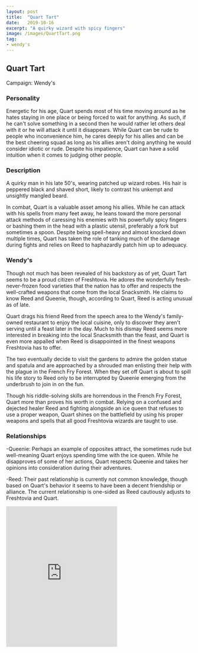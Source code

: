 ```yaml
---
layout: post
title:  "Quart Tart"
date:   2019-10-16
excerpt: "A quirky wizard with spicy fingers"
image: /images/QuartTart.png
tag:
- wendy's
---
```


## Quart Tart
Campaign: Wendy's

### Personality
Energetic for his age, Quart spends most of his time moving around as he hates staying in one place or being forced to wait for anything. As such, if he can't solve something in a second then he would rather let others deal with it or he will attack it until it disappears. While Quart can be rude to people who inconvenience him, he cares deeply for his allies and can be the best cheering squad as long as his allies aren't doing anything he would consider idiotic or rude. Despite his impatience, Quart can have a solid intuition when it comes to judging other people.

### Description
A quirky man in his late 50's, wearing patched up wizard robes. His hair is peppered black and shaved short, likely to contrast his unkempt and unsightly mangled beard.

In combat, Quart is a valuable asset among his allies. While he can attack with his spells from many feet away, he leans toward the more personal attack methods of caressing his enemies with his powerfully spicy fingers or bashing them in the head with a plastic utensil, preferably a fork but sometimes a spoon. Despite being spell-heavy and almost knocked down multiple times, Quart has taken the role of tanking much of the damage during fights and relies on Reed to haphazardly patch him up to adequacy.

### Wendy's
Though not much has been revealed of his backstory as of yet, Quart Tart seems to be a proud citizen of Freshtovia. He adores the wonderfully fresh-never-frozen food varieties that the nation has to offer and respects the well-crafted weapons that come from the local Snacksmith. He claims to know Reed and Queenie, though, according to Quart, Reed is acting unusual as of late.

Quart drags his friend Reed from the speech area to the Wendy's family-owned restaurant to enjoy the local cuisine, only to discover they aren't serving until a feast later in the day. Much to his dismay Reed seems more interested in breaking into the local Snacksmith than the feast, and Quart is even more appalled when Reed is disappointed in the finest weapons Freshtovia has to offer.

The two eventually decide to visit the gardens to admire the golden statue and spatula and are approached by a shrouded man enlisting their help with the plague in the French Fry Forest. When they set off Quart is about to spill his life story to Reed only to be interrupted by Queenie emerging from the underbrush to join in on the fun.

Though his riddle-solving skills are horrendous in the French Fry Forest, Quart more than proves his worth in combat. Relying on a confused and dejected healer Reed and fighting alongside an ice queen that refuses to use a proper weapon, Quart shines on the battlefield by using his proper weapons and spells that all good Freshtovia wizards are taught to use.

### Relationships
-Queenie: Perhaps an example of opposites attract, the sometimes rude but well-meaning Quart enjoys spending time with the ice queen. While he disapproves of some of her actions, Quart respects Queenie and takes her opinions into consideration during their adventures.

-Reed: Their past relationship is currently not common knowledge, though based on Quart's behavior it seems to have been a decent friendship or alliance. The current relationship is one-sided as Reed cautiously adjusts to Freshtovia and Quart.

<iframe src="https://open.spotify.com/playlist/4DdBNJLMfHuQ8zm1XyH9WR" width="300" height="380" frameborder="0" allowtransparency="true" allow="encrypted-media"></iframe>
